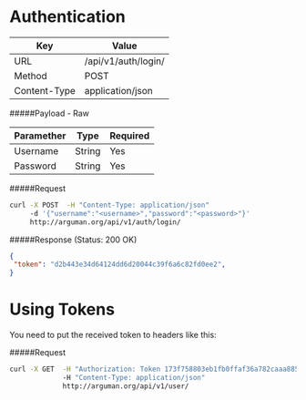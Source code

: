 Authentication
=======================
| Key             | Value              |
| ----------------|--------------------|
| URL             | /api/v1/auth/login/|
| Method          | POST               |
| Content-Type    | application/json   |


#####Payload - Raw

| Paramether    | Type     | Required |
| ------------- | ---------| ------------ |
| Username      | String   | Yes          |
| Password      | String   | Yes          |


#####Request

```bash
curl -X POST  -H "Content-Type: application/json"
     -d '{"username":"<username>","password":"<password>"}'
     http://arguman.org/api/v1/auth/login/
```

#####Response (Status: 200 OK)

```json
{
 "token": "d2b443e34d64124dd6d20044c39f6a6c82fd0ee2",
}
```

Using Tokens
=========================
You need to put the received token to headers like this:

#####Request

```bash
curl -X GET  -H "Authorization: Token 173f758803eb1fb0ffaf36a782caaa885bd42af2"
             -H "Content-Type: application/json"
             http://arguman.org/api/v1/user/
```
